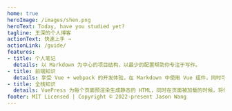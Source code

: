 ```yaml
---
home: true
heroImage: /images/shen.png
heroText: Today, have you studied yet?
tagline: 王深的个人博客
actionText: 快速上手 →
actionLink: /guide/
features:
- title: 个人笔记
  details: 以 Markdown 为中心的项目结构，以最少的配置帮助你专注于写作。
- title: 前端知识
  details: 享受 Vue + webpack 的开发体验，在 Markdown 中使用 Vue 组件，同时可以使用 Vue 来开发自定义主题。
- title: 全栈知识
  details: VuePress 为每个页面预渲染生成静态的 HTML，同时在页面被加载的时候，将作为 SPA 运行。
footer: MIT Licensed | Copyright © 2022-present Jason Wang
---
```

